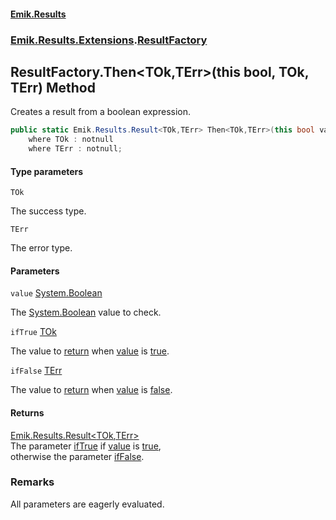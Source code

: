 #### [Emik.Results](index.md 'index')
### [Emik.Results.Extensions](Emik.Results.Extensions.md 'Emik.Results.Extensions').[ResultFactory](ResultFactory.md 'Emik.Results.Extensions.ResultFactory')

## ResultFactory.Then<TOk,TErr>(this bool, TOk, TErr) Method

Creates a result from a boolean expression.

```csharp
public static Emik.Results.Result<TOk,TErr> Then<TOk,TErr>(this bool value, TOk ifTrue, TErr ifFalse)
    where TOk : notnull
    where TErr : notnull;
```
#### Type parameters

<a name='Emik.Results.Extensions.ResultFactory.Then_TOk,TErr_(thisbool,TOk,TErr).TOk'></a>

`TOk`

The success type.

<a name='Emik.Results.Extensions.ResultFactory.Then_TOk,TErr_(thisbool,TOk,TErr).TErr'></a>

`TErr`

The error type.
#### Parameters

<a name='Emik.Results.Extensions.ResultFactory.Then_TOk,TErr_(thisbool,TOk,TErr).value'></a>

`value` [System.Boolean](https://docs.microsoft.com/en-us/dotnet/api/System.Boolean 'System.Boolean')

The [System.Boolean](https://docs.microsoft.com/en-us/dotnet/api/System.Boolean 'System.Boolean') value to check.

<a name='Emik.Results.Extensions.ResultFactory.Then_TOk,TErr_(thisbool,TOk,TErr).ifTrue'></a>

`ifTrue` [TOk](ResultFactory.Then{TOk,TErr}(Boolean,TOk,TErr).md#Emik.Results.Extensions.ResultFactory.Then_TOk,TErr_(thisbool,TOk,TErr).TOk 'Emik.Results.Extensions.ResultFactory.Then<TOk,TErr>(this bool, TOk, TErr).TOk')

The value to [return](https://docs.microsoft.com/en-us/dotnet/csharp/language-reference/keywords/return 'https://docs.microsoft.com/en-us/dotnet/csharp/language-reference/keywords/return') when [value](ResultFactory.Then{TOk,TErr}(Boolean,TOk,TErr).md#Emik.Results.Extensions.ResultFactory.Then_TOk,TErr_(thisbool,TOk,TErr).value 'Emik.Results.Extensions.ResultFactory.Then<TOk,TErr>(this bool, TOk, TErr).value') is [true](https://docs.microsoft.com/en-us/dotnet/csharp/language-reference/builtin-types/bool 'https://docs.microsoft.com/en-us/dotnet/csharp/language-reference/builtin-types/bool').

<a name='Emik.Results.Extensions.ResultFactory.Then_TOk,TErr_(thisbool,TOk,TErr).ifFalse'></a>

`ifFalse` [TErr](ResultFactory.Then{TOk,TErr}(Boolean,TOk,TErr).md#Emik.Results.Extensions.ResultFactory.Then_TOk,TErr_(thisbool,TOk,TErr).TErr 'Emik.Results.Extensions.ResultFactory.Then<TOk,TErr>(this bool, TOk, TErr).TErr')

The value to [return](https://docs.microsoft.com/en-us/dotnet/csharp/language-reference/keywords/return 'https://docs.microsoft.com/en-us/dotnet/csharp/language-reference/keywords/return') when [value](ResultFactory.Then{TOk,TErr}(Boolean,TOk,TErr).md#Emik.Results.Extensions.ResultFactory.Then_TOk,TErr_(thisbool,TOk,TErr).value 'Emik.Results.Extensions.ResultFactory.Then<TOk,TErr>(this bool, TOk, TErr).value') is [false](https://docs.microsoft.com/en-us/dotnet/csharp/language-reference/builtin-types/bool 'https://docs.microsoft.com/en-us/dotnet/csharp/language-reference/builtin-types/bool').

#### Returns
[Emik.Results.Result&lt;](Result{TOk,TErr}.md 'Emik.Results.Result<TOk,TErr>')[TOk](ResultFactory.Then{TOk,TErr}(Boolean,TOk,TErr).md#Emik.Results.Extensions.ResultFactory.Then_TOk,TErr_(thisbool,TOk,TErr).TOk 'Emik.Results.Extensions.ResultFactory.Then<TOk,TErr>(this bool, TOk, TErr).TOk')[,](Result{TOk,TErr}.md 'Emik.Results.Result<TOk,TErr>')[TErr](ResultFactory.Then{TOk,TErr}(Boolean,TOk,TErr).md#Emik.Results.Extensions.ResultFactory.Then_TOk,TErr_(thisbool,TOk,TErr).TErr 'Emik.Results.Extensions.ResultFactory.Then<TOk,TErr>(this bool, TOk, TErr).TErr')[&gt;](Result{TOk,TErr}.md 'Emik.Results.Result<TOk,TErr>')  
The parameter [ifTrue](ResultFactory.Then{TOk,TErr}(Boolean,TOk,TErr).md#Emik.Results.Extensions.ResultFactory.Then_TOk,TErr_(thisbool,TOk,TErr).ifTrue 'Emik.Results.Extensions.ResultFactory.Then<TOk,TErr>(this bool, TOk, TErr).ifTrue') if [value](ResultFactory.Then{TOk,TErr}(Boolean,TOk,TErr).md#Emik.Results.Extensions.ResultFactory.Then_TOk,TErr_(thisbool,TOk,TErr).value 'Emik.Results.Extensions.ResultFactory.Then<TOk,TErr>(this bool, TOk, TErr).value') is [true](https://docs.microsoft.com/en-us/dotnet/csharp/language-reference/builtin-types/bool 'https://docs.microsoft.com/en-us/dotnet/csharp/language-reference/builtin-types/bool'),  
otherwise the parameter [ifFalse](ResultFactory.Then{TOk,TErr}(Boolean,TOk,TErr).md#Emik.Results.Extensions.ResultFactory.Then_TOk,TErr_(thisbool,TOk,TErr).ifFalse 'Emik.Results.Extensions.ResultFactory.Then<TOk,TErr>(this bool, TOk, TErr).ifFalse').

### Remarks
  
All parameters are eagerly evaluated.